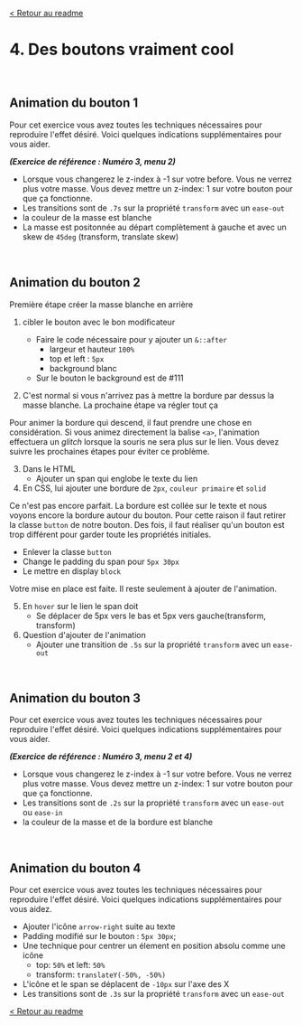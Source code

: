 [< Retour au readme](../readme.md)

# 4. Des boutons vraiment cool

<br>

## **Animation du bouton 1**

Pour cet exercice vous avez toutes les techniques nécessaires pour reproduire l'effet désiré. Voici quelques indications supplémentaires pour vous aider.

**_(Exercice de référence : Numéro 3, menu 2)_**

- Lorsque vous changerez le z-index à -1 sur votre before. Vous ne verrez plus votre masse. Vous devez mettre un z-index: 1 sur votre bouton pour que ça fonctionne.
- Les transitions sont de `.7s` sur la propriété `transform` avec un `ease-out`
- la couleur de la masse est blanche
- La masse est positonnée au départ complètement à gauche et avec un skew de `45deg` (transform, translate skew)

<br>

## **Animation du bouton 2**

Première étape créer la masse blanche en arrière

1. cibler le bouton avec le bon modificateur

   - Faire le code nécessaire pour y ajouter un `&::after`
     - largeur et hauteur `100%`
     - top et left : `5px`
     - background blanc
   - Sur le bouton le background est de #111

2. C'est normal si vous n'arrivez pas à mettre la bordure par dessus la masse blanche. La prochaine étape va régler tout ça

Pour animer la bordure qui descend, il faut prendre une chose en considération. Si vous animez directement la balise `<a>`, l'animation effectuera un _glitch_ lorsque la souris ne sera plus sur le lien. Vous devez suivre les prochaines étapes pour éviter ce problème.

3. Dans le HTML
   - Ajouter un span qui englobe le texte du lien
4. En CSS, lui ajouter une bordure de `2px`, `couleur primaire` et `solid`

Ce n'est pas encore parfait. La bordure est collée sur le texte et nous voyons encore la bordure autour du bouton. Pour cette raison il faut retirer la classe `button` de notre bouton. Des fois, il faut réaliser qu'un bouton est trop différent pour garder toute les propriétés initiales.

- Enlever la classe `button`
- Change le padding du span pour `5px 30px`
- Le mettre en display `block`

Votre mise en place est faite. Il reste seulement à ajouter de l'animation.

5. En `hover` sur le lien le span doit
   - Se déplacer de 5px vers le bas et 5px vers gauche(transform, transform)
6. Question d'ajouter de l'animation
   - Ajouter une transition de `.5s` sur la propriété `transform` avec un `ease-out`

<br>

## **Animation du bouton 3**

Pour cet exercice vous avez toutes les techniques nécessaires pour reproduire l'effet désiré. Voici quelques indications supplémentaires pour vous aider.

**_(Exercice de référence : Numéro 3, menu 2 et 4)_**

- Lorsque vous changerez le z-index à -1 sur votre before. Vous ne verrez plus votre masse. Vous devez mettre un z-index: 1 sur votre bouton pour que ça fonctionne.
- Les transitions sont de `.2s` sur la propriété `transform` avec un `ease-out` ou `ease-in`
- la couleur de la masse et de la bordure est blanche

<br>

## **Animation du bouton 4**

Pour cet exercice vous avez toutes les techniques nécessaires pour reproduire l'effet désiré. Voici quelques indications supplémentaires pour vous aidez.

- Ajouter l'icône `arrow-right` suite au texte
- Padding modifié sur le bouton : `5px 30px`;
- Une technique pour centrer un élement en position absolu comme une icône
  - top: `50%` et left: `50%`
  - transform: `translateY(-50%, -50%)`
- L'icône et le span se déplacent de `-10px` sur l'axe des X
- Les transitions sont de `.3s` sur la propriété `transform` avec un `ease-out`

[< Retour au readme](../readme.md)
